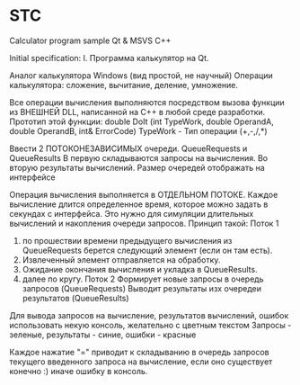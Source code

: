 # STC
Calculator program sample Qt &amp; MSVS C++

Initial specification:
I. Программа калькулятор на Qt.

Аналог калькулятора Windows (вид простой, не
научный)
Операции калькулятора: сложение,
вычитание, деление, умножение.

Все операции вычисления выполняются
посредством вызова функции из ВНЕШНЕЙ DLL,
написанной на С++ в любой среде
разработки.
Прототип этой функции:
double DoIt (int TypeWork, double OperandA, double OperandB, int& ErrorCode)
TypeWork - Тип операции (+,-,/,*)

Ввести 2 ПОТОКОНЕЗАВИСИМЫХ очереди.
QueueRequests  и QueueResults
В первую складываются запросы на
вычисления.
Во вторую результаты вычислений.
Размер очередей отображать на интерфейсе

Операция вычисления выполняется в
ОТДЕЛЬНОМ ПОТОКЕ.
Каждое вычисление длится определенное
время, которое можно задать в секундах с
интерфейса. Это нужно для симуляции
длительных вычислений
и  накопления очереди запросов.
Принцип такой:
Поток 1
1. по прошествии времени предыдущего
вычисления из QueueRequests берется следующий
элемент (если он там есть).
2. Извлеченный элемент отправляется на
обработку.
3. Ожидание окончания вычисления и
укладка  в QueueResults.
4. далее по кругу.
Поток 2
 Формирует новые запросы в очередь
запросов (QueueRequests)
 Выводит результаты изх очередеи
результатов (QueueResults)

Для вывода запросов на вычисление,
результатов вычислений, ошибок
использовать некую консоль, желательно с
цветным текстом
Запросы - зеленые, результаты - синие,
ошибки - красные

Каждое нажатие "=" приводит к складыванию
в очередь запросов текущего введенного
запроса на вычисление, если оно
существует конечно :)
иначе ошибку в консоль.
